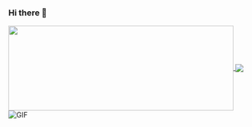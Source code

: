 ### Hi there 👋
<a href="https://github.com/canerinayet/github-readme-stats">
  <img width=450 height=170 align="center" src="https://github-readme-stats.vercel.app/api?username=canerinayet&theme=midnight-purple&show_icons=true&bg_color=0D1117&hide_border=true" />
</a>

<a href="https://github.com/canerinayet/github-readme-stats">
  <img align="center" src="https://github-readme-stats.vercel.app/api/top-langs/?username=canerinayet&theme=midnight-purple&layout=compact&bg_color=0D1117&hide_border=true" />
</a>
<img align="left" alt="GIF" src="https://i.pinimg.com/originals/e4/26/70/e426702edf874b181aced1e2fa5c6cde.gif" />
<!--
**canerinayet/canerinayet** is a ✨ _special_ ✨ repository because its `README.md` (this file) appears on your GitHub profile.

Here are some ideas to get you started:

- 🔭 I’m currently working on ...
- 🌱 I’m currently learning ...
- 👯 I’m looking to collaborate on ...
- 🤔 I’m looking for help with ...
- 💬 Ask me about ...
- 📫 How to reach me: ...
- 😄 Pronouns: ...
- ⚡ Fun fact: ...
-->
